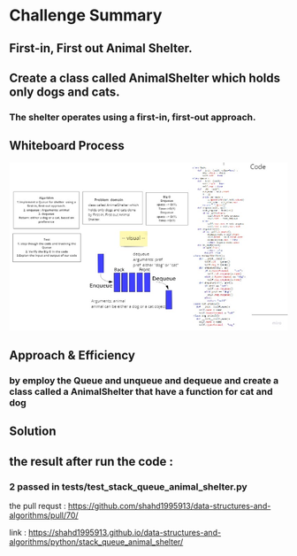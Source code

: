# Challenge Summary
<!-- Description of the challenge -->
## First-in, First out Animal Shelter.
## Create a class called AnimalShelter which holds only dogs and cats.
### The shelter operates using a first-in, first-out approach.

## Whiteboard Process
<!-- Embedded whiteboard image -->
![image](stack-queue-animal-shelter.jpg)

## Approach & Efficiency
<!-- What approach did you take? Why? What is the Big O space/time for this approach? -->
### by employ the Queue and unqueue and dequeue and create a class called a AnimalShelter that have a function for cat and dog
## Solution
<!-- Show how to run your code, and examples of it in action -->
## the result after run the code :
### 2 passed in tests/test_stack_queue_animal_shelter.py

the pull requst : https://github.com/shahd1995913/data-structures-and-algorithms/pull/70/

link : https://shahd1995913.github.io/data-structures-and-algorithms/python/stack_queue_animal_shelter/

